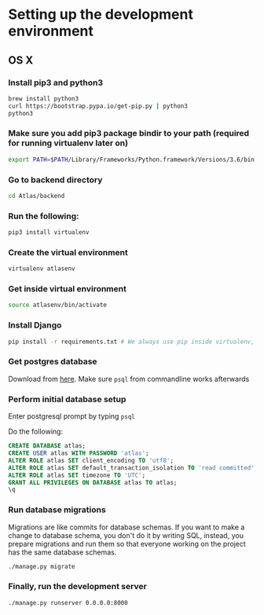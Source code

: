 # Setting up the development environment

## OS X

### Install pip3 and python3
```bash
brew install python3
curl https://bootstrap.pypa.io/get-pip.py | python3
python3
```

### Make sure you add pip3 package bindir to your path (required for running virtualenv later on)
```bash
export PATH=$PATH/Library/Frameworks/Python.framework/Versions/3.6/bin
```

### Go to backend directory
```bash
cd Atlas/backend
```

### Run the following:
```bash
pip3 install virtualenv
```

### Create the virtual environment
```bash
virtualenv atlasenv
```

### Get inside virtual environment
```bash
source atlasenv/bin/activate
```

### Install Django
```bash
pip install -r requirements.txt # We always use pip inside virtualenv, not pip3
```

### Get postgres database
Download from [here](https://postgresapp.com/). Make sure `psql` from commandline works afterwards

### Perform initial database setup
Enter postgresql prompt by typing `psql`

Do the following:
```sql
CREATE DATABASE atlas;
CREATE USER atlas WITH PASSWORD 'atlas';
ALTER ROLE atlas SET client_encoding TO 'utf8';
ALTER ROLE atlas SET default_transaction_isolation TO 'read committed';
ALTER ROLE atlas SET timezone TO 'UTC';
GRANT ALL PRIVILEGES ON DATABASE atlas TO atlas;
\q
```

### Run database migrations
Migrations are like commits for database schemas. If you want to make a change to database schema,
you don't do it by writing SQL, instead, you prepare migrations and run them so that everyone working on
the project has the same database schemas.
```bash
./manage.py migrate
```

### Finally, run the development server
```bash
./manage.py runserver 0.0.0.0:8000
```
